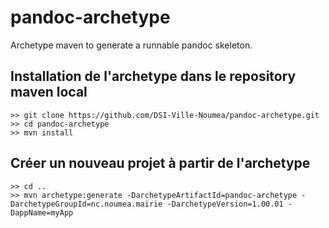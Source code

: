 # pandoc-archetype

Archetype maven to generate a runnable pandoc skeleton.

## Installation de l'archetype dans le repository maven local

```
>> git clone https://github.com/DSI-Ville-Noumea/pandoc-archetype.git
>> cd pandoc-archetype
>> mvn install
```

## Créer un nouveau projet à partir de l'archetype

```
>> cd ..
>> mvn archetype:generate -DarchetypeArtifactId=pandoc-archetype -DarchetypeGroupId=nc.noumea.mairie -DarchetypeVersion=1.00.01 -DappName=myApp
```




